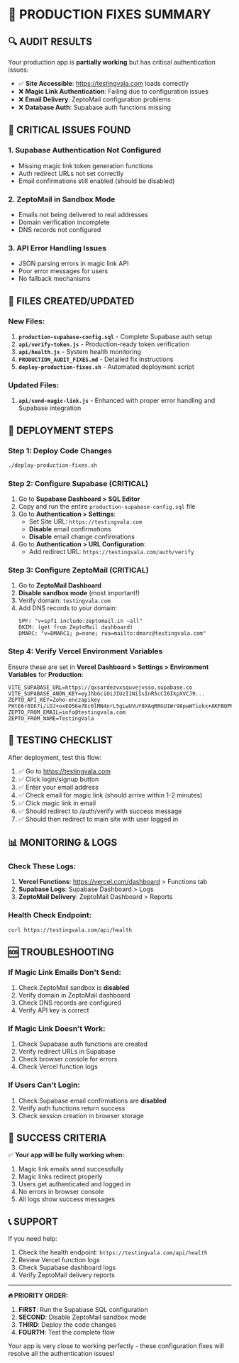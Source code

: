 # 🎯 PRODUCTION FIXES SUMMARY

## 🔍 AUDIT RESULTS

Your production app is **partially working** but has critical authentication issues:

- ✅ **Site Accessible**: https://testingvala.com loads correctly
- ❌ **Magic Link Authentication**: Failing due to configuration issues
- ❌ **Email Delivery**: ZeptoMail configuration problems
- ❌ **Database Auth**: Supabase auth functions missing

## 🚨 CRITICAL ISSUES FOUND

### 1. **Supabase Authentication Not Configured**
- Missing magic link token generation functions
- Auth redirect URLs not set correctly
- Email confirmations still enabled (should be disabled)

### 2. **ZeptoMail in Sandbox Mode**
- Emails not being delivered to real addresses
- Domain verification incomplete
- DNS records not configured

### 3. **API Error Handling Issues**
- JSON parsing errors in magic link API
- Poor error messages for users
- No fallback mechanisms

## 🔧 FILES CREATED/UPDATED

### New Files:
1. **`production-supabase-config.sql`** - Complete Supabase auth setup
2. **`api/verify-token.js`** - Production-ready token verification
3. **`api/health.js`** - System health monitoring
4. **`PRODUCTION_AUDIT_FIXES.md`** - Detailed fix instructions
5. **`deploy-production-fixes.sh`** - Automated deployment script

### Updated Files:
1. **`api/send-magic-link.js`** - Enhanced with proper error handling and Supabase integration

## 🚀 DEPLOYMENT STEPS

### Step 1: Deploy Code Changes
```bash
./deploy-production-fixes.sh
```

### Step 2: Configure Supabase (CRITICAL)
1. Go to **Supabase Dashboard > SQL Editor**
2. Copy and run the entire `production-supabase-config.sql` file
3. Go to **Authentication > Settings**:
   - Set Site URL: `https://testingvala.com`
   - **Disable** email confirmations
   - **Disable** email change confirmations
4. Go to **Authentication > URL Configuration**:
   - Add redirect URL: `https://testingvala.com/auth/verify`

### Step 3: Configure ZeptoMail (CRITICAL)
1. Go to **ZeptoMail Dashboard**
2. **Disable sandbox mode** (most important!)
3. Verify domain: `testingvala.com`
4. Add DNS records to your domain:
   ```
   SPF: "v=spf1 include:zeptomail.in ~all"
   DKIM: (get from ZeptoMail dashboard)
   DMARC: "v=DMARC1; p=none; rua=mailto:dmarc@testingvala.com"
   ```

### Step 4: Verify Vercel Environment Variables
Ensure these are set in **Vercel Dashboard > Settings > Environment Variables** for **Production**:
```
VITE_SUPABASE_URL=https://qxsardezvxsquvejvsso.supabase.co
VITE_SUPABASE_ANON_KEY=eyJhbGciOiJIUzI1NiIsInR5cCI6IkpXVCJ9...
ZEPTO_API_KEY=Zoho-enczapikey PHtE6r0IE7i/iDJ+oxED56e7Ec6lMN4nrL5gLwUVuY8XAqRRGU1Wr98pwWTiokx+AKFBQPPNwNo6se+bsOmGLG68PWlPCWqyqK3sx/VYSPOZsbq6x00Yt1UbckzVUYLtd9Zu1STUvdbSNA==
ZEPTO_FROM_EMAIL=info@testingvala.com
ZEPTO_FROM_NAME=TestingVala
```

## 🧪 TESTING CHECKLIST

After deployment, test this flow:

1. ✅ Go to https://testingvala.com
2. ✅ Click login/signup button
3. ✅ Enter your email address
4. ✅ Check email for magic link (should arrive within 1-2 minutes)
5. ✅ Click magic link in email
6. ✅ Should redirect to /auth/verify with success message
7. ✅ Should then redirect to main site with user logged in

## 📊 MONITORING & LOGS

### Check These Logs:
1. **Vercel Functions**: https://vercel.com/dashboard > Functions tab
2. **Supabase Logs**: Supabase Dashboard > Logs
3. **ZeptoMail Delivery**: ZeptoMail Dashboard > Reports

### Health Check Endpoint:
```bash
curl https://testingvala.com/api/health
```

## 🆘 TROUBLESHOOTING

### If Magic Link Emails Don't Send:
1. Check ZeptoMail sandbox is **disabled**
2. Verify domain in ZeptoMail dashboard
3. Check DNS records are configured
4. Verify API key is correct

### If Magic Link Doesn't Work:
1. Check Supabase auth functions are created
2. Verify redirect URLs in Supabase
3. Check browser console for errors
4. Check Vercel function logs

### If Users Can't Login:
1. Check Supabase email confirmations are **disabled**
2. Verify auth functions return success
3. Check session creation in browser storage

## 🎯 SUCCESS CRITERIA

✅ **Your app will be fully working when:**
1. Magic link emails send successfully
2. Magic links redirect properly
3. Users get authenticated and logged in
4. No errors in browser console
5. All logs show success messages

## 📞 SUPPORT

If you need help:
1. Check the health endpoint: `https://testingvala.com/api/health`
2. Review Vercel function logs
3. Check Supabase dashboard logs
4. Verify ZeptoMail delivery reports

---

**🔥 PRIORITY ORDER:**
1. **FIRST**: Run the Supabase SQL configuration
2. **SECOND**: Disable ZeptoMail sandbox mode
3. **THIRD**: Deploy the code changes
4. **FOURTH**: Test the complete flow

Your app is very close to working perfectly - these configuration fixes will resolve all the authentication issues!